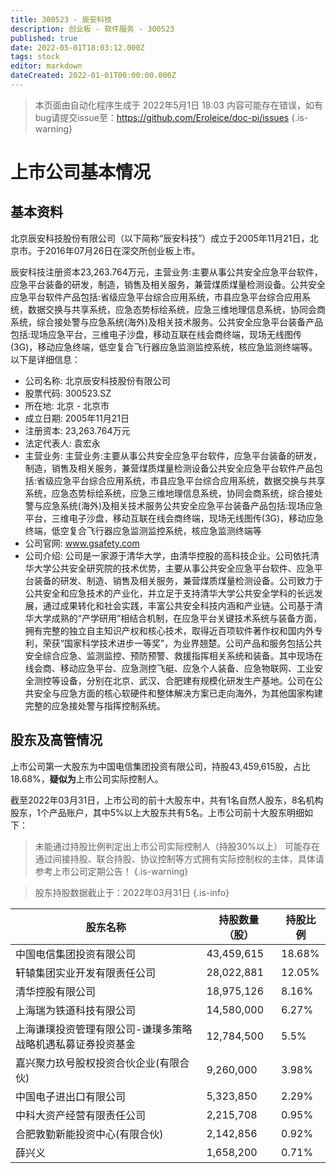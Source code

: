 ```yaml
---
title: 300523 - 辰安科技
description: 创业板 - 软件服务 - 300523
published: true
date: 2022-05-01T18:03:12.000Z
tags: stock
editor: markdown
dateCreated: 2022-01-01T00:00:00.000Z
---
```


> 本页面由自动化程序生成于 2022年5月1日 18:03
> 内容可能存在错误，如有bug请提交issue至：https://github.com/Eroleice/doc-pi/issues
{.is-warning}

# 上市公司基本情况

## 基本资料

北京辰安科技股份有限公司（以下简称“辰安科技”）成立于2005年11月21日，北京市。于2016年07月26日在深交所创业板上市。

辰安科技注册资本23,263.764万元，主营业务:主要从事公共安全应急平台软件，应急平台装备的研发，制造，销售及相关服务，兼营煤质煤量检测设备。公共安全应急平台软件产品包括:省级应急平台综合应用系统，市县应急平台综合应用系统，数据交换与共享系统，应急态势标绘系统，应急三维地理信息系统，协同会商系统，综合接处警与应急系统(海外)及相关技术服务。公共安全应急平台装备产品包括:现场应急平台，三维电子沙盘，移动互联在线会商终端，现场无线图传(3G)，移动应急终端，低空复合飞行器应急监测监控系统，核应急监测终端等。以下是详细信息：

- 公司名称: 北京辰安科技股份有限公司
- 股票代码: 300523.SZ
- 所在地: 北京 - 北京市
- 成立日期: 2005年11月21日
- 注册资本: 23,263.764万元
- 法定代表人: 袁宏永
- 主营业务: 主营业务:主要从事公共安全应急平台软件，应急平台装备的研发，制造，销售及相关服务，兼营煤质煤量检测设备公共安全应急平台软件产品包括:省级应急平台综合应用系统，市县应急平台综合应用系统，数据交换与共享系统，应急态势标绘系统，应急三维地理信息系统，协同会商系统，综合接处警与应急系统(海外)及相关技术服务公共安全应急平台装备产品包括:现场应急平台，三维电子沙盘，移动互联在线会商终端，现场无线图传(3G)，移动应急终端，低空复合飞行器应急监测监控系统，核应急监测终端等
- 公司官网: www.gsafety.com
- 公司介绍: 公司是一家源于清华大学，由清华控股的高科技企业。公司依托清华大学公共安全研究院的技术优势，主要从事公共安全应急平台软件、应急平台装备的研发、制造、销售及相关服务，兼营煤质煤量检测设备。公司致力于公共安全和应急技术的产业化，并立足于支持清华大学公共安全学科的长远发展，通过成果转化和社会实践，丰富公共安全科技内涵和产业链。公司基于清华大学成熟的“产学研用”相结合机制，在应急平台关键技术系统与装备方面，拥有完整的独立自主知识产权和核心技术，取得近百项软件著作权和国内外专利，荣获“国家科学技术进步一等奖”，为业界翘楚。公司产品和服务包括公共安全综合应急、监测监控、预防预警、救援指挥相关系统和装备。其中现场在线会商、移动应急平台、应急测控飞艇、应急个人装备、应急物联网、工业安全测控等设备，分别在北京、武汉、合肥建有规模化研发生产基地。公司在公共安全与应急方面的核心软硬件和整体解决方案已走向海外，为其他国家构建完整的应急接处警与指挥控制系统。


## 股东及高管情况

上市公司第一大股东为中国电信集团投资有限公司，持股43,459,615股，占比18.68%，**疑似为**上市公司实际控制人。

截至2022年03月31日，上市公司的前十大股东中，共有1名自然人股东，8名机构股东，1个产品账户，其中5%以上大股东共有5名。上市公司前十大股东明细如下：

> 未能通过持股比例判定出上市公司实际控制人（持股30%以上）
> 可能存在通过间接持股、联合持股、协议控制等方式拥有实际控制权的主体，具体请参考上市公司定期公告！
{.is-warning}

> 股东持股数据截止于：2022年03月31日
{.is-info}

| 股东名称 | 持股数量（股） | 持股比例 |
| --- | --- | --- |
| 中国电信集团投资有限公司 | 43,459,615 | 18.68% |
| 轩辕集团实业开发有限责任公司 | 28,022,881 | 12.05% |
| 清华控股有限公司 | 18,975,126 | 8.16% |
| 上海瑞为铁道科技有限公司 | 14,580,000 | 6.27% |
| 上海谦璞投资管理有限公司-谦璞多策略战略机遇私募证券投资基金 | 12,784,500 | 5.5% |
| 嘉兴聚力玖号股权投资合伙企业(有限合伙) | 9,260,000 | 3.98% |
| 中国电子进出口有限公司 | 5,323,850 | 2.29% |
| 中科大资产经营有限责任公司 | 2,215,708 | 0.95% |
| 合肥敦勤新能投资中心(有限合伙) | 2,142,856 | 0.92% |
| 薛兴义 | 1,658,200 | 0.71% |





